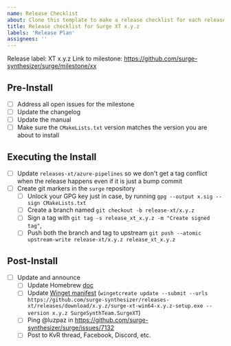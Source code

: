 ```yaml
---
name: Release Checklist
about: Clone this template to make a release checklist for each release
title: Release checklist for Surge XT x.y.z
labels: 'Release Plan'
assignees: ''
---
```


Release label: XT x.y.z
Link to milestone: https://github.com/surge-synthesizer/surge/milestone/xx

## Pre-Install

- [ ] Address all open issues for the milestone
- [ ] Update the changelog
- [ ] Update the manual
- [ ] Make sure the `CMakeLists.txt` version matches the version you are about to install

## Executing the Install

- [ ] Update `releases-xt/azure-pipelines` so we don't get a tag conflict when the release happens even if it is just a bump commit
- [ ] Create git markers in the `surge` repository
  - [ ] Unlock your GPG key just in case, by running `gpg --output x.sig --sign CMakeLists.txt`
  - [ ] Create a branch named `git checkout -b release-xt/x.y.z`
  - [ ] Sign a tag with `git tag -s release_xt_x.y.z -m "Create signed tag"`,
  - [ ] Push both the branch and tag to upstream `git push --atomic upstream-write release-xt/x.y.z release_xt_x.y.z`

## Post-Install

- [ ] Update and announce
   - [ ] Update Homebrew [doc](https://github.com/surge-synthesizer/surge/tree/master/doc)
   - [ ] Update [Winget manifest](https://github.com/microsoft/winget-pkgs) (`wingetcreate update --submit --urls https://github.com/surge-synthesizer/releases-xt/releases/download/x.y.z/surge-xt-win64-x.y.z-setup.exe --version x.y.z SurgeSynthTeam.SurgeXT`)
   - [ ] Ping @luzpaz in https://github.com/surge-synthesizer/surge/issues/7132
   - [ ] Post to KvR thread, Facebook, Discord, etc.
